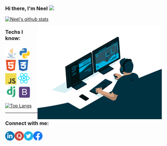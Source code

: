 ### Hi there, I'm Neel <img src="https://github.com/TheDudeThatCode/TheDudeThatCode/blob/master/Assets/Hi.gif" width="29px">

[![Neel's github stats](https://github-readme-stats.vercel.app/api?username=neelbavarva&show_icons=true&theme=default)](https://github.com/neelbavarva/github-readme-stats)

<img align="right" alt="GIF" src="https://github.com/neelbavarva/neelbavarva/blob/master/images/code.gif" width="400" height="300" />

### Techs I know:<br>

<div>

<p>
   <a><img alt="neelbavarva | Java" width="40px"  src="https://github.com/neelbavarva/neelbavarva/blob/master/images/java.png"></a>
   <a><img alt="neelbavarva | Python" width="37px" src="https://github.com/neelbavarva/neelbavarva/blob/master/images/python.png"></a>
   <a><img alt="neelbavarva | HTML" width="36px" src="https://github.com/neelbavarva/neelbavarva/blob/master/images/html.png"></a>
   <a><img alt="neelbavarva | CSS" width="36px" src="https://github.com/neelbavarva/neelbavarva/blob/master/images/css.png"></a>
   <a><img alt="neelbavarva | Javascript" width="36px" src="https://github.com/neelbavarva/neelbavarva/blob/master/images/javascript.png"></a>
   <a><img alt="neelbavarva | React" width="40px" src="https://github.com/neelbavarva/neelbavarva/blob/master/images/react.png"></a>
   <a><img alt="neelbavarva | React" width="40px" src="https://github.com/neelbavarva/neelbavarva/blob/master/images/django.png"></a>
   <a><img alt="neelbavarva | Bootstrap" width="36px" src="https://github.com/neelbavarva/neelbavarva/blob/master/images/bootstrap.png"></a>
  

</p>


[![Top Langs](https://github-readme-stats.vercel.app/api/top-langs/?username=neelbavarva&layout=compact&theme=default)](https://github.com/neelbavarva/github-readme-stats)


</div>


<hr>


### Connect with me:


[<img align="left" alt="neelbavarva | LinkedIn" width="30px" src="https://github.com/neelbavarva/neelbavarva/blob/master/images/linkedin.png" />][linkedin]

[<img align="left" alt="neelbavarva | Quora" width="30px" src="https://github.com/neelbavarva/neelbavarva/blob/master/images/quora.png" />][quora]

[<img align="left" alt="neelbavarva | Twitter" width="30px" src="https://github.com/neelbavarva/neelbavarva/blob/master/images/twitter.png" />][twitter]

[<img align="left" alt="neelbavarva | Facebook" width="30px" src="https://github.com/neelbavarva/neelbavarva/blob/master/images/facebook.png" />][facebook]


[quora]: https://www.quora.com/profile/Neel-Bavarva
[facebook]: https://www.facebook.com/neel.bavarva
[twitter]: https://twitter.com/BavarvaNeel
[linkedin]: https://www.linkedin.com/in/neel-bavarva-61662a1a3




